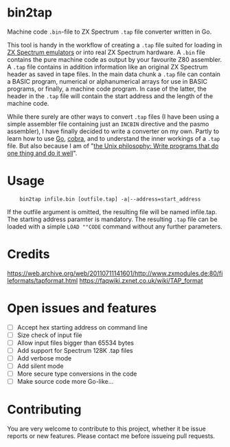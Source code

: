 # bin2tap
Machine code `.bin`-file to ZX Spectrum `.tap` file converter written in Go.

This tool is handy in the workflow of creating a `.tap` file suited for loading in [ZX Spectrum emulators](http://www.worldofspectrum.org/emulators.html) or into real ZX Spectrum hardware. A `.bin` file contains the pure machine code as output by your favourite Z80 assembler. A `.tap` file contains in addition information like an original ZX Spectrum header as saved in tape files. In the main data chunk a `.tap` file can contain a BASIC program, numerical or alphanumerical arrays for use in BASIC programs, or finally, a machine code program. In case of the latter, the header in the `.tap` file will contain the start address and the length of the machine code.  

While there surely are other ways to convert `.tap` files (I have been using a simple assembler file containing just an `INCBIN` directive and the pasmo assembler), I have finally decided to write a converter on my own. Partly to learn how to use [Go](https://golang.org/), [cobra](https://github.com/spf13/cobra), and to understand the inner workings of a `.tap` file. But also because I am of "[the Unix philosophy: Write programs that do one thing and do it well](https://en.wikipedia.org/wiki/Unix_philosophy)".
# Usage
```shell
	bin2tap infile.bin [outfile.tap] -a|--address=start_address
```

If the outfile argument is omitted, the resulting file will be named infile.tap. The starting address paramter is mandatory. The resulting `.tap` file can be loaded with a simple `LOAD ""CODE` command without any further parameters.
# Credits
https://web.archive.org/web/20110711141601/http://www.zxmodules.de:80/fileformats/tapformat.html
https://faqwiki.zxnet.co.uk/wiki/TAP_format
# Open issues and features
- [ ] Accept hex starting address on command line
- [ ] Size check of input file
- [ ] Allow input files bigger than 65534 bytes
- [ ] Add support for Spectrum 128K .tap files
- [ ] Add verbose mode
- [ ] Add silent mode
- [ ] More secure type conversions in the code
- [ ] Make source code more Go-like...
# Contributing
You are very welcome to contribute to this project, whether it be issue reports or new features.
Please contact me before issueing pull requests.